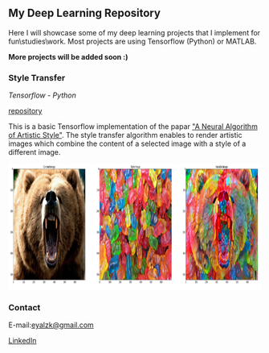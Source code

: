 ## My Deep Learning Repository

Here I will showcase some of my deep learning projects that I implement for fun\studies\work.
Most projects are using Tensorflow (Python) or MATLAB.

**More projects will be added soon :)**


### Style Transfer
*Tensorflow - Python*

[repository](https://github.com/eyalzk/style_transfer)

This is a basic Tensorflow implementation of the papar ["A Neural Algorithm of Artistic Style"](https://arxiv.org/abs/1508.06576).
The style transfer algorithm enables to render artistic images which combine the content of a selected image with a style of a different image.

<img src="images/style_tf.png" height="250"> 


### Contact

E-mail:eyalzk@gmail.com

[LinkedIn](https://il.linkedin.com/in/eyal-zakkay-323142aa )

